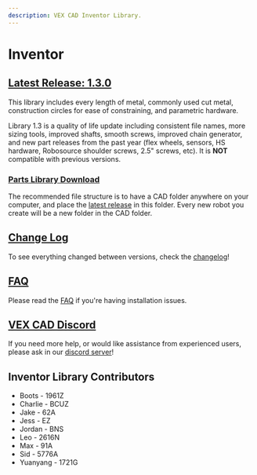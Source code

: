 ```yaml
---
description: VEX CAD Inventor Library.
---
```


# Inventor

## [Latest Release: 1.3.0](https://github.com/VEX-CAD/VEX-CAD-Inventor/releases/latest)

This library includes every length of metal, commonly used cut metal, construction circles for ease of constraining, and parametric hardware.

Library 1.3 is a quality of life update including consistent file names, more sizing tools, improved shafts, smooth screws, improved chain generator, and new part releases from the past year \(flex wheels, sensors, HS hardware, Robosource shoulder screws, 2.5" screws, etc\). It is **NOT** compatible with previous versions.

### [Parts Library Download](https://github.com/VEX-CAD/VEX-CAD-Inventor/releases/latest)

The recommended file structure is to have a CAD folder anywhere on your computer, and place the [latest release](https://github.com/VEX-CAD/VEX-CAD-Inventor/releases/latest) in this folder. Every new robot you create will be a new folder in the CAD folder.

## [Change Log](https://github.com/VEX-CAD/VEX-CAD-Inventor/blob/main/changelog.txt)

To see everything changed between versions, check the [changelog](https://github.com/VEX-CAD/VEX-CAD-Inventor/blob/main/changelog.txt)!

## [FAQ](https://github.com/VEX-CAD/VEX-CAD-Inventor/wiki)

Please read the [FAQ](https://github.com/VEX-CAD/VEX-CAD-Inventor/wiki) if you're having installation issues.

## [VEX CAD Discord](https://discord.gg/BKV3DJm)

If you need more help, or would like assistance from experienced users, please ask in our [discord server](https://discord.gg/BKV3DJm)!

## Inventor Library Contributors

* Boots - 1961Z
* Charlie - BCUZ
* Jake - 62A
* Jess - EZ
* Jordan - BNS
* Leo - 2616N
* Max - 91A
* Sid - 5776A
* Yuanyang - 1721G


